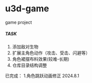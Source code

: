 # u3d-game
game project

##### TASK
1. 添加敌对生物
2. 扩展主角色动作（攻击、受击、闪避等）
3. 角色裙摆布料效果(较难-长期)
4. 仓库目录结构调整

已完成：
1.角色跳跃动画修正  2024.8.1
